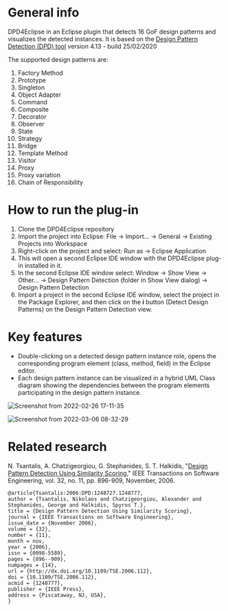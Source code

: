 # General info
DPD4Eclipse in an Eclipse plugin that detects 16 GoF design patterns and visualizes the detected instances.
It is based on the [Design Pattern Detection (DPD) tool](https://users.encs.concordia.ca/~nikolaos/pattern_detection.html) version 4.13 - build 25/02/2020

The supported design patterns are:
1. Factory Method
2. Prototype
3. Singleton
4. Object Adapter
5. Command
6. Composite
7. Decorator
8. Observer
9. State
10. Strategy
11. Bridge
12. Template Method
13. Visitor
14. Proxy
15. Proxy variation
16. Chain of Responsibility

# How to run the plug-in

1. Clone the DPD4Eclipse repository
2. Import the project into Eclipse: File -> Import... -> General -> Existing Projects into Workspace
3. Right-click on the project and select: Run as -> Eclipse Application
4. This will open a second Eclipse IDE window with the DPD4Eclipse plug-in installed in it.
5. In the second Eclipse IDE window select: Window -> Show View -> Other... -> Design Pattern Detection (folder in Show View dialog) -> Design Pattern Detection
6. Import a project in the second Eclipse IDE window, select the project in the Package Explorer, and then click on the **i** button (Detect Design Patterns) on the Design Pattern Detection view.

# Key features
- Double-clicking on a detected design pattern instance role, opens the corresponding program element (class, method, field) in the Eclipse editor.
- Each design pattern instance can be visualized in a hybrid UML Class diagram showing the dependencies between the program elements participating in the design pattern instance.

![Screenshot from 2022-02-26 17-11-35](https://user-images.githubusercontent.com/1483516/155861037-74e6822d-35e9-4b6e-a67a-1ed4f6460bee.png)

![Screenshot from 2022-03-06 08-32-29](https://user-images.githubusercontent.com/1483516/156925528-8c7d1592-a531-4301-a9ac-0268a90d6dfb.png)

# Related research

N. Tsantalis, A. Chatzigeorgiou, G. Stephanides, S. T. Halkidis, "[Design Pattern Detection Using Similarity Scoring](https://users.encs.concordia.ca/~nikolaos/publications/TSE_2006.pdf)," IEEE Transactions on Software Engineering, vol. 32, no. 11, pp. 896-909, November, 2006.


    @article{Tsantalis:2006:DPD:1248727.1248777,
	author = {Tsantalis, Nikolaos and Chatzigeorgiou, Alexander and Stephanides, George and Halkidis, Spyros T.},
	title = {Design Pattern Detection Using Similarity Scoring},
	journal = {IEEE Transactions on Software Engineering},
	issue_date = {November 2006},
	volume = {32},
	number = {11},
	month = nov,
	year = {2006},
	issn = {0098-5589},
	pages = {896--909},
	numpages = {14},
	url = {http://dx.doi.org/10.1109/TSE.2006.112},
	doi = {10.1109/TSE.2006.112},
	acmid = {1248777},
	publisher = {IEEE Press},
	address = {Piscataway, NJ, USA},
    }
